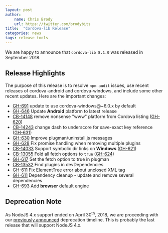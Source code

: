 ```yaml
---
layout: post
author:
    name: Chris Brody
    url: https://twitter.com/brodybits
title:  "Cordova-lib Release"
categories: news
tags: release tools
---
```


We are happy to announce that `cordova-lib 8.1.0` was released in September 2018.

## Release Highlights

The purpose of this release is to resolve `npm audit` issues, use recent releases of cordova-android and cordova-windows, and include some other recent updates.  Here are the important changes:

* [GH-691](https://github.com/apache/cordova-lib/pull/691) update to use cordova-windows@~6.0.x by default
* [GH-646](https://github.com/apache/cordova-lib/pull/646) Update **Android** platform to latest release
* [CB-14148](https://issues.apache.org/jira/browse/CB-14148) remove nonsense "www" platform from Cordova listing ([GH-620](https://github.com/apache/cordova-lib/pull/620))
* [CB-14243](https://issues.apache.org/jira/browse/CB-14243) change dash to underscore for save-exact key reference ([GH-631](https://github.com/apache/cordova-lib/pull/631))
* [GH-630](https://github.com/apache/cordova-lib/pull/630) Improve plugman/uninstall.js messages
* [GH-628](https://github.com/apache/cordova-lib/pull/621) Fix promise handling when removing multiple plugins
* [CB-14033](https://issues.apache.org/jira/browse/CB-14033) Support symbolic dir links on **Windows** ([GH-621](https://github.com/apache/cordova-lib/pull/621))
* [CB-13055](https://issues.apache.org/jira/browse/CB-13055) Fold all fetch options to `true` ([GH-624](https://github.com/apache/cordova-lib/pull/624))
* [GH-617](https://github.com/apache/cordova-lib/pull/617) Set the fetch option to true in plugman
* [CB-13532](https://issues.apache.org/jira/browse/CB-13532) Find plugins in devDependencies
* [GH-611](https://github.com/apache/cordova-lib/pull/611) Fix ElementTree error about unclosed XML tag
* [GH-611](https://github.com/apache/cordova-lib/pull/611) Dependency cleanup - update and remove several dependencies
* [GH-693](https://github.com/apache/cordova-lib/pull/693) Add **browser** default engine

## Deprecation Note

As NodeJS 4.x support ended on April 30<sup>th</sup>, 2018, we are proceeding with our [previously announced](http://cordova.apache.org/news/2016/10/01/0.x-4.x-deprecation-timeline.html) deprecation timeline.  This is probably the last release that will support NodeJS 4.x.
